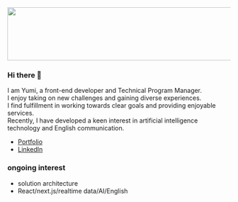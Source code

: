 
<a href="https://github.com/devxb/gitanimals">
  <img
    src="https://render.gitanimals.org/lines/newyumi?pet-id=1"
    width="600"
    height="120"
  />
</a>
<!-- width 1000, height 120, contribution-view=false -->


### Hi there 👋
I am Yumi, a front-end developer and Technical Program Manager.<br/>
I enjoy taking on new challenges and gaining diverse experiences.<br/>
I find fulfillment in working towards clear goals and providing enjoyable services.<br/>
Recently, I have developed a keen interest in artificial intelligence technology and English communication.

- [Portfolio](https://newyumi.github.io/)
- [LinkedIn](https://www.linkedin.com/in/yumi-yang-b73221104/)

### ongoing interest
- solution architecture
- React/next.js/realtime data/AI/English
